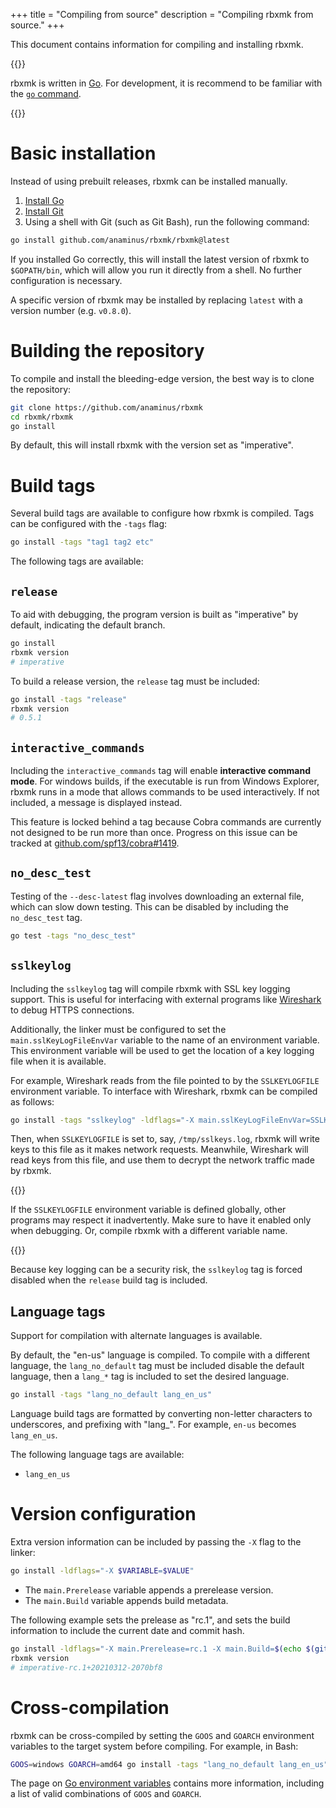 +++
title = "Compiling from source"
description = "Compiling rbxmk from source."
+++

This document contains information for compiling and installing rbxmk.

{{<alert type="info">}}

rbxmk is written in [Go](https://go.dev/). For development, it is recommend to
be familiar with the [`go` command](https://pkg.go.dev/cmd/go).

{{</alert>}}

# Basic installation
Instead of using prebuilt releases, rbxmk can be installed manually.

1. [Install Go](https://golang.org/doc/install)
2. [Install Git](http://git-scm.com/downloads)
3. Using a shell with Git (such as Git Bash), run the following command:

```bash
go install github.com/anaminus/rbxmk/rbxmk@latest
```

If you installed Go correctly, this will install the latest version of rbxmk to
`$GOPATH/bin`, which will allow you run it directly from a shell. No further
configuration is necessary.

A specific version of rbxmk may be installed by replacing `latest` with a
version number (e.g. `v0.8.0`).

# Building the repository
To compile and install the bleeding-edge version, the best way is to clone the
repository:

```bash
git clone https://github.com/anaminus/rbxmk
cd rbxmk/rbxmk
go install
```

By default, this will install rbxmk with the version set as "imperative".

# Build tags
Several build tags are available to configure how rbxmk is compiled. Tags
can be configured with the `-tags` flag:

```bash
go install -tags "tag1 tag2 etc"
```

The following tags are available:

## `release`
To aid with debugging, the program version is built as "imperative" by default,
indicating the default branch.

```bash
go install
rbxmk version
# imperative
```

To build a release version, the `release` tag must be included:

```bash
go install -tags "release"
rbxmk version
# 0.5.1
```

## `interactive_commands`
Including the `interactive_commands` tag will enable **interactive command
mode**. For windows builds, if the executable is run from Windows Explorer,
rbxmk runs in a mode that allows commands to be used interactively. If not
included, a message is displayed instead.

This feature is locked behind a tag because Cobra commands are currently not
designed to be run more than once. Progress on this issue can be tracked at
[github.com/spf13/cobra#1419][1419].

[1419]: https://github.com/spf13/cobra/issues/1419

## `no_desc_test`
Testing of the `--desc-latest` flag involves downloading an external file, which
can slow down testing. This can be disabled by including the `no_desc_test` tag.

```bash
go test -tags "no_desc_test"
```

## `sslkeylog`
Including the `sslkeylog` tag will compile rbxmk with SSL key logging support.
This is useful for interfacing with external programs like
[Wireshark](https://www.wireshark.org/) to debug HTTPS connections.

Additionally, the linker must be configured to set the
`main.sslKeyLogFileEnvVar` variable to the name of an environment variable. This
environment variable will be used to get the location of a key logging file when
it is available.

For example, Wireshark reads from the file pointed to by the `SSLKEYLOGFILE`
environment variable. To interface with Wireshark, rbxmk can be compiled as
follows:

```bash
go install -tags "sslkeylog" -ldflags="-X main.sslKeyLogFileEnvVar=SSLKEYLOGFILE"
```

Then, when `SSLKEYLOGFILE` is set to, say, `/tmp/sslkeys.log`, rbxmk will write
keys to this file as it makes network requests. Meanwhile, Wireshark will read
keys from this file, and use them to decrypt the network traffic made by rbxmk.

{{<alert type="warning">}}

If the `SSLKEYLOGFILE` environment variable is defined globally, other programs
may respect it inadvertently. Make sure to have it enabled only when debugging.
Or, compile rbxmk with a different variable name.

{{</alert>}}

Because key logging can be a security risk, the `sslkeylog` tag is forced
disabled when the `release` build tag is included.

## Language tags
Support for compilation with alternate languages is available.

By default, the "en-us" language is compiled. To compile with a different
language, the `lang_no_default` tag must be included disable the default
language, then a `lang_*` tag is included to set the desired language.

```bash
go install -tags "lang_no_default lang_en_us"
```

Language build tags are formatted by converting non-letter characters to
underscores, and prefixing with "lang_". For example, `en-us` becomes
`lang_en_us`.

The following language tags are available:

- `lang_en_us`

# Version configuration
Extra version information can be included by passing the `-X` flag to the
linker:

```bash
go install -ldflags="-X $VARIABLE=$VALUE"
```

- The `main.Prerelease` variable appends a prerelease version.
- The `main.Build` variable appends build metadata.

The following example sets the prelease as "rc.1", and sets the build
information to include the current date and commit hash.

```bash
go install -ldflags="-X main.Prerelease=rc.1 -X main.Build=$(echo $(git log -1 --format=%cI | date --utc +%Y%m%d)-$(git rev-parse --short HEAD))"
rbxmk version
# imperative-rc.1+20210312-2070bf8
```

# Cross-compilation
rbxmk can be cross-compiled by setting the `GOOS` and `GOARCH` environment
variables to the target system before compiling. For example, in Bash:

```bash
GOOS=windows GOARCH=amd64 go install -tags "lang_no_default lang_en_us"
```

The page on [Go environment variables][goenvvar] contains more information,
including a list of valid combinations of `GOOS` and `GOARCH`.

[goenvvar]: https://go.dev/doc/install/source#environment
